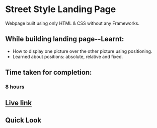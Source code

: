 # Street Style Landing Page 
Webpage built using only HTML &amp; CSS without any Frameworks.

## While building landing page--Learnt:
- How to display one picture over the other picture using positioning.
- Learned about positions: absolute, relative and fixed.

## Time taken for completion:
### 8 hours

## [Live link]()

## Quick Look
